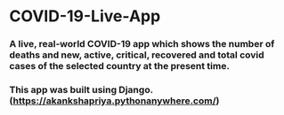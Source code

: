 # COVID-19-Live-App
### A live, real-world COVID-19 app which shows the number of deaths and new, active, critical, recovered and total covid cases of the selected country at the present time.
### This app was built using Django. (https://akankshapriya.pythonanywhere.com/)
